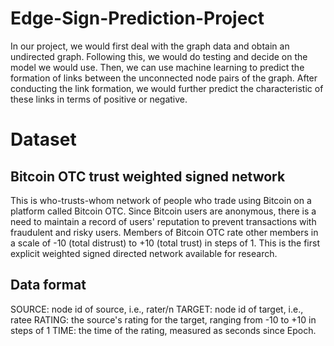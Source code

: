 # Edge-Sign-Prediction-Project
In our project, we would first deal with the graph data and obtain an undirected graph. Following this, we would do testing and decide on the model we would use. Then, we can use machine learning to predict the formation of links between the unconnected node pairs of the graph. After conducting the link formation, we would further predict the characteristic of these links in terms of positive or negative.

# Dataset
## Bitcoin OTC trust weighted signed network
This is who-trusts-whom network of people who trade using Bitcoin on a platform called Bitcoin OTC. Since Bitcoin users are anonymous, there is a need to maintain a record of users' reputation to prevent transactions with fraudulent and risky users. Members of Bitcoin OTC rate other members in a scale of -10 (total distrust) to +10 (total trust) in steps of 1. This is the first explicit weighted signed directed network available for research.
## Data format
SOURCE: node id of source, i.e., rater/n
TARGET: node id of target, i.e., ratee
RATING: the source's rating for the target, ranging from -10 to +10 in steps of 1
TIME: the time of the rating, measured as seconds since Epoch. 

